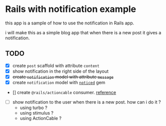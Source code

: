 # Rails with notification example

this app is a sample of how to use the notification in Rails app.

i will make this as a simple blog app that when there is a new post it gives a notification.

## TODO

- [x] create `post` scaffold with attribute `content`
- [x] show notification in the right side of the layout
- [x] ~~create `notification` model with attribute `message`~~
- [x] create `notification` model with [`noticed`](https://github.com/excid3/noticed) gem
- [] create `@rails/actioncable` consumer. [reference](https://guides.rubyonrails.org/action_cable_overview.html#client-side-components)
- [ ] show notification to the user when there is a new post. how can i do it ?
    - using turbo ?
    - using stimulus ?
    - using ActionCable ?
